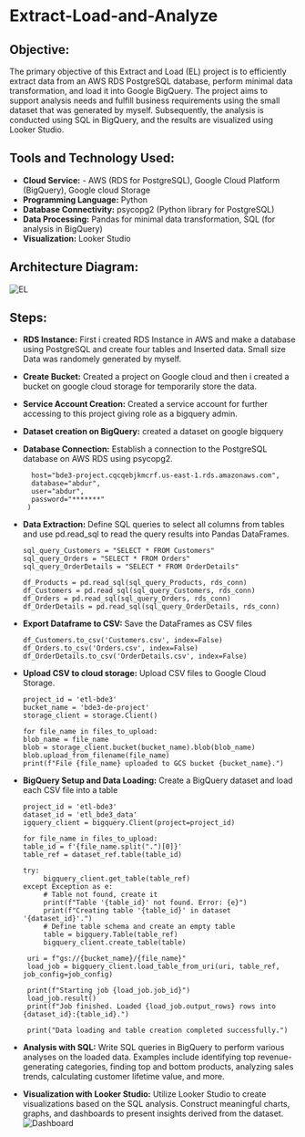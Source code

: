 # Extract-Load-and-Analyze

## Objective: 
The primary objective of this Extract and Load (EL) project is to efficiently extract data from an AWS RDS PostgreSQL database, perform minimal data transformation, and load it into Google BigQuery. The project aims to support analysis needs and fulfill business requirements using the small dataset that was generated by myself. Subsequently, the analysis is conducted using SQL in BigQuery, and the results are visualized using Looker Studio.

## Tools and Technology Used:
- __Cloud Service:__ - AWS (RDS for PostgreSQL), Google Cloud Platform (BigQuery), Google cloud Storage
- __Programming Language:__ Python
- __Database Connectivity:__ psycopg2 (Python library for PostgreSQL)
- __Data Processing:__  Pandas for minimal data transformation, SQL (for analysis in BigQuery)
- __Visualization:__  Looker Studio
  
## Architecture Diagram:
![EL](https://github.com/Abdur131054/Extract-Load-and-Analyze/assets/28232003/3f19370c-b93b-4902-8f55-e50fb548e364)
## Steps:
- __RDS Instance:__ First i created RDS Instance in AWS and make a database using PostgreSQL and create four tables and Inserted data. Small size Data was randomely generated by myself.
- __Create Bucket:__ Created a project on Google cloud and then i created a bucket on google cloud storage for temporarily store the data.
- __Service Account Creation:__ Created a service account for further accessing to this project giving role as a bigquery admin.
- __Dataset creation on BigQuery:__ created a dataset on google bigquery
- __Database Connection:__ Establish a connection to the PostgreSQL database on AWS RDS using psycopg2.
  
  ```rds_conn = psycopg2.connect(
    host="bde3-project.cqcqebjkmcrf.us-east-1.rds.amazonaws.com",
    database="abdur",
    user="abdur",
    password="*******"
   )
  ```
- __Data Extraction:__ Define SQL queries to select all columns from tables and use pd.read_sql to read the query results into Pandas DataFrames.
  
  ```sql_query_Products = "SELECT * FROM Products"
  sql_query_Customers = "SELECT * FROM Customers"
  sql_query_Orders = "SELECT * FROM Orders"
  sql_query_OrderDetails = "SELECT * FROM OrderDetails"

  df_Products = pd.read_sql(sql_query_Products, rds_conn)
  df_Customers = pd.read_sql(sql_query_Customers, rds_conn)
  df_Orders = pd.read_sql(sql_query_Orders, rds_conn)
  df_OrderDetails = pd.read_sql(sql_query_OrderDetails, rds_conn)
  ```
- __Export Dataframe to CSV:__ Save the DataFrames as CSV files
  ```df_Products.to_csv('Products.csv', index=False)
  df_Customers.to_csv('Customers.csv', index=False)
  df_Orders.to_csv('Orders.csv', index=False)
  df_OrderDetails.to_csv('OrderDetails.csv', index=False)
  ```
- __Upload CSV to cloud storage:__ Upload CSV files to Google Cloud Storage.
   ```
   project_id = 'etl-bde3'
   bucket_name = 'bde3-de-project'
   storage_client = storage.Client()

   for file_name in files_to_upload:
   blob_name = file_name
   blob = storage_client.bucket(bucket_name).blob(blob_name)
   blob.upload_from_filename(file_name)
   print(f"File {file_name} uploaded to GCS bucket {bucket_name}.")
   ```
- __BigQuery Setup and Data Loading:__ Create a BigQuery dataset and load each CSV file into a table
   ```
   project_id = 'etl-bde3'
   dataset_id = 'etl_bde3_data'
   igquery_client = bigquery.Client(project=project_id)

   for file_name in files_to_upload:
   table_id = f'{file_name.split(".")[0]}'
   table_ref = dataset_ref.table(table_id)

   try:
        bigquery_client.get_table(table_ref)
   except Exception as e:
        # Table not found, create it
        print(f"Table '{table_id}' not found. Error: {e}")
        print(f"Creating table '{table_id}' in dataset '{dataset_id}'.")
        # Define table schema and create an empty table
        table = bigquery.Table(table_ref)
        bigquery_client.create_table(table)

    uri = f"gs://{bucket_name}/{file_name}"
    load_job = bigquery_client.load_table_from_uri(uri, table_ref, job_config=job_config)

    print(f"Starting job {load_job.job_id}")
    load_job.result()
    print(f"Job finished. Loaded {load_job.output_rows} rows into {dataset_id}:{table_id}.")

    print("Data loading and table creation completed successfully.")
   ```
- __Analysis with SQL:__ Write SQL queries in BigQuery to perform various analyses on the loaded data. Examples include identifying top revenue-generating categories, finding top and bottom products, analyzing sales trends, calculating customer lifetime value, and more.
- __Visualization with Looker Studio:__ Utilize Looker Studio to create visualizations based on the SQL analysis. Construct meaningful charts, graphs, and dashboards to present insights derived from the dataset.
![Dashboard](https://github.com/Abdur131054/Extract-Load-and-Analyze/assets/28232003/60e7c4b9-462d-4f69-a997-4205280ce4bb)


